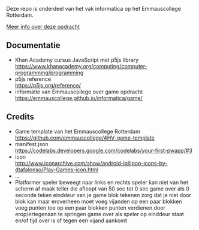 Deze repo is onderdeel van het vak informatica op het Emmauscollege Rotterdam.

[Meer info over deze opdracht](https://informatica.emmauscollege.nl/)

## Documentatie
- Khan Academy cursus JavaScript met p5js library <br>
https://www.khanacademy.org/computing/computer-programming/programming
- p5js reference <br>
https://p5js.org/reference/
- informatie van Emmauscollege over game opdracht <br>
https://emmauscollege.github.io/informatica/game/

## Credits
- Game template van het Emmauscollege Rotterdam <br>
        https://github.com/emmauscollege/4HV-game-template
- manifest.json <br>
        https://codelabs.developers.google.com/codelabs/your-first-pwapp/#3
- icon <br>
        http://www.iconarchive.com/show/android-lollipop-icons-by-dtafalonso/Play-Games-icon.html
- ...
- Platformer
  speler beweegt naar links en rechts
  speler kan niet van het scherm af
  maak teller die afloopt van 50 sec tot 0 sec
  game over als 0 seconde
  teken einddeur van je game
  blok tekenen
  zorg dat je niet door blok kan maar eroverheen moet
  voeg vijanden op een paar blokken
  voeg punten toe op een paar blokken
  punten verdienen door erop/ertegenaan te springen
  game over als speler op einddeur staat en/of tijd over is of tegen een vijand aankomt

  
  
